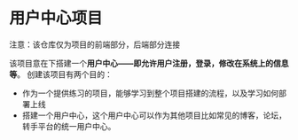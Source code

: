 # 用户中心项目

注意：该仓库仅为项目的前端部分，后端部分连接

该项目意在下搭建一个**用户中心——即允许用户注册，登录，修改在系统上的信息等**。
创建该项目有两个目的：
* 作为一个提供练习的项目，能够学习到整个项目搭建的流程，以及学习如何部署上线
* 搭建一个用户中心，这个用户中心可以作为其他项目比如常见的博客，论坛，转手平台的统一用户中心。
